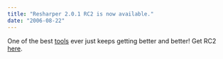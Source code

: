 ```yaml
---
title: "Resharper 2.0.1 RC2 is now available."
date: "2006-08-22"
---
```


One of the best [tools](http://www.jetbrains.com/resharper/) ever just keeps getting better and better! Get RC2 [here](http://www.jetbrains.net/confluence/display/ReSharper/Download).
